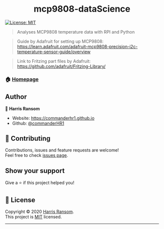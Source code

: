 <h1 align="center">mcp9808-dataScience</h1>
<p>
  <a href="https://github.com/commanderHR1/mcp9808-dataScience/blob/master/LICENSE" target="_blank">
    <img alt="License: MIT" src="https://img.shields.io/badge/License-MIT-yellow.svg" />
  </a>
</p>

> Analyses MCP9808 temperature data with RPI and Python 

> Guide by Adafruit for setting up MCP9808: https://learn.adafruit.com/adafruit-mcp9808-precision-i2c-temperature-sensor-guide/overview

> Link to Fritzing part files by Adafruit: https://github.com/adafruit/Fritzing-Library/


### 🏠 [Homepage](https://github.com/commanderHR1/mcp9808-dataScience)

## Author

👤 **Harris Ransom**

* Website: https://commanderhr1.github.io
* Github: [@commanderHR1](https://github.com/commanderHR1)

## 🤝 Contributing

Contributions, issues and feature requests are welcome!<br />Feel free to check [issues page](https://github.com/commanderHR1/mcp9808-dataScience/issues). 

## Show your support

Give a ⭐️ if this project helped you!

## 📝 License

Copyright © 2020 [Harris Ransom](https://github.com/commanderHR1).<br />
This project is [MIT](https://github.com/commanderHR1/mcp9808-dataScience/blob/master/LICENSE) licensed.

***
